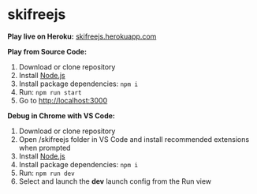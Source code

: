 # skifreejs

**Play live on Heroku:**
[skifreejs.herokuapp.com](https://skifreejs.herokuapp.com/)

**Play from Source Code:**
1. Download or clone repository
2. Install [Node.js](https://nodejs.org/en/)
3. Install package dependencies: ```npm i```
4. Run: ```npm run start```
5. Go to [http://localhost:3000](http://localhost:3000/)

**Debug in Chrome with VS Code:**
1. Download or clone repository
2. Open /skifreejs folder in VS Code and install recommended extensions when prompted
3. Install [Node.js](https://nodejs.org/en/)
4. Install package dependencies: ```npm i```
5. Run: ```npm run dev```
6. Select and launch the **dev** launch config from the Run view
